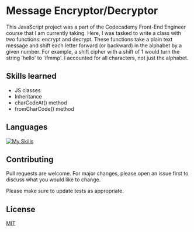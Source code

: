 # Message Encryptor/Decryptor

This JavaScript project was a part of the Codecademy Front-End Engineer course that I am currently taking. Here, I was tasked to write a class with two functions: encrypt and decrypt. These functions take a plain text message and shift each letter forward (or backward) in the alphabet by a given number. For example, a shift cipher with a shift of 1 would turn the string 'hello' to 'ifmmp'. I accounted for all characters, not just the alphabet. 

## Skills learned

- JS classes
- Inheritance
- charCodeAt() method
- fromCharCode() method

## Languages
[![My Skills](https://skillicons.dev/icons?i=js)](https://skillicons.dev)

## Contributing

Pull requests are welcome. For major changes, please open an issue first
to discuss what you would like to change.

Please make sure to update tests as appropriate.

## License

[MIT](https://choosealicense.com/licenses/mit/)
